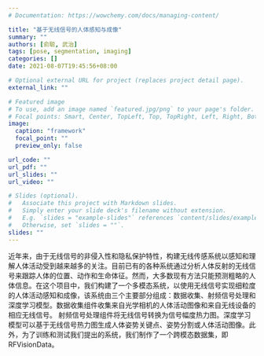 ```yaml
---
# Documentation: https://wowchemy.com/docs/managing-content/

title: "基于无线信号的人体感知与成像"
summary: ""
authors: [俞聪, 武治]
tags: [pose, segmentation, imaging]
categories: []
date: 2021-08-07T19:45:56+08:00

# Optional external URL for project (replaces project detail page).
external_link: ""

# Featured image
# To use, add an image named `featured.jpg/png` to your page's folder.
# Focal points: Smart, Center, TopLeft, Top, TopRight, Left, Right, BottomLeft, Bottom, BottomRight.
image:
  caption: "framework"
  focal_point: ""
  preview_only: false

url_code: ""
url_pdf: ""
url_slides: ""
url_video: ""

# Slides (optional).
#   Associate this project with Markdown slides.
#   Simply enter your slide deck's filename without extension.
#   E.g. `slides = "example-slides"` references `content/slides/example-slides.md`.
#   Otherwise, set `slides = ""`.
slides: ""
---
```


近年来，由于无线信号的非侵入性和隐私保护特性，构建无线传感系统以感知和理解人体活动受到越来越多的关注。目前已有的各种系统通过分析人体反射的无线信号来跟踪人体的位置、动作和生命体征。然而，大多数现有方法只能预测粗略的人体信息。在这个项目中，我们构建了一个多模态系统，以使用无线信号实现细粒度的人体活动感知和成像，该系统由三个主要部分组成：数据收集、射频信号处理和深度学习模型。数据收集组件收集来自光学相机的人体活动图像和来自无线设备的相应无线信号。 射频信号处理组件将无线信号转换为信号幅度热力图。深度学习模型可以基于无线信号热力图生成人体姿势关键点、姿势分割或人体活动图像。此外，为了训练和测试我们提出的系统，我们制作了一个跨模态数据集，即RFVisionData。